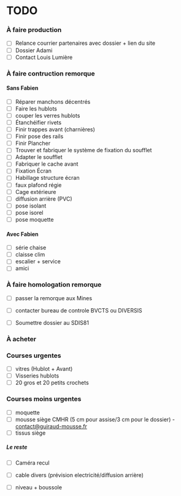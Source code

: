 # TODO

### À faire production

- [ ] Relance courrier partenaires avec dossier + lien du site
- [ ] Dossier Adami
- [ ] Contact Louis Lumière

### À faire contruction remorque

#### Sans Fabien

- [ ] Réparer manchons décentrés
- [ ] Faire les hublots
- [ ] couper les verres hublots
- [ ] Étanchéifier rivets
- [ ] Finir trappes avant (charnières)
- [ ] Finir pose des rails
- [ ] Finir Plancher
- [ ] Trouver et fabriquer le système de fixation du soufflet
- [ ] Adapter le soufflet
- [ ] Fabriquer le cache avant
- [ ] Fixation Écran
- [ ] Habillage structure écran
- [ ] faux plafond régie
- [ ] Cage extérieure
- [ ] diffusion arrière (PVC)
- [ ] pose isolant
- [ ] pose isorel
- [ ] pose moquette

#### Avec Fabien

- [ ] série chaise
- [ ] claisse clim
- [ ] escalier + service
- [ ] amici

### À faire homologation remorque

- [ ] passer la remorque aux Mines
- [ ] contacter bureau de controle BVCTS ou DIVERSIS
- [ ] Soumettre dossier au SDIS81



### À acheter

### Courses urgentes

- [ ] vitres (Hublot + Avant)
- [ ] Visseries hublots
- [ ] 20 gros et 20 petits crochets

### Courses moins urgentes

- [ ] moquette
- [ ] mousse siège CMHR (5 cm pour assise/3 cm pour le dossier) - contact@guiraud-mousse.fr
- [ ] tissus siège

##### Le reste

- [ ] Caméra recul
- [ ] cable divers (prévision electricité/diffusion arrière)
- [ ] niveau + boussole



